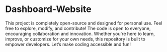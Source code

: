 # Dashboard-Website
 This project is completely open-source and designed for personal use. Feel free to explore, modify, and contribute! The code is open to everyone, encouraging collaboration and innovation. Whether you're here to learn, improve, or customize for your own needs, this repository is built to empower developers. Let’s make coding accessible and fun!
